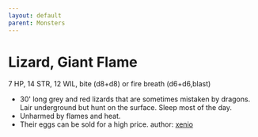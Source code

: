 ```yaml
---
layout: default
parent: Monsters
---
```

# Lizard, Giant Flame 
7 HP, 14 STR, 12 WIL, bite (d8+d8) or fire breath (d6+d6,blast)
- 30' long grey and red lizards that are sometimes mistaken by dragons. Lair underground but hunt on the surface. Sleep most of the day.
- Unharmed by flames and heat.
- Their eggs can be sold for a high price.
author: [xenio](https://xenioinabottle.blogspot.com/2021/03/classic-monsters-for-cairnito-part-2.html)

